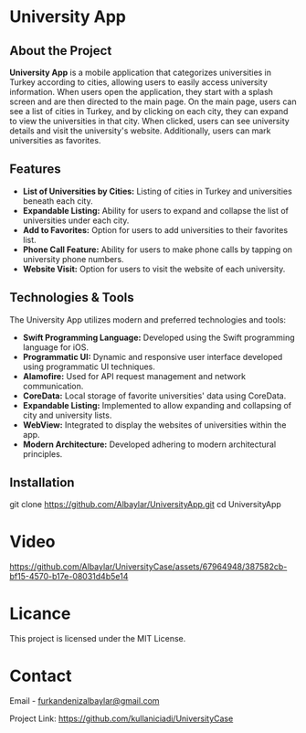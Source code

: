 # University App

## About the Project

**University App** is a mobile application that categorizes universities in Turkey according to cities, allowing users to easily access university information. When users open the application, they start with a splash screen and are then directed to the main page. On the main page, users can see a list of cities in Turkey, and by clicking on each city, they can expand to view the universities in that city. When clicked, users can see university details and visit the university's website. Additionally, users can mark universities as favorites.

## Features

- **List of Universities by Cities:** Listing of cities in Turkey and universities beneath each city.
- **Expandable Listing:** Ability for users to expand and collapse the list of universities under each city.
- **Add to Favorites:** Option for users to add universities to their favorites list.
- **Phone Call Feature:** Ability for users to make phone calls by tapping on university phone numbers.
- **Website Visit:** Option for users to visit the website of each university.

## Technologies & Tools

The University App utilizes modern and preferred technologies and tools:

- **Swift Programming Language:** Developed using the Swift programming language for iOS.
- **Programmatic UI:** Dynamic and responsive user interface developed using programmatic UI techniques.
- **Alamofire:** Used for API request management and network communication.
- **CoreData:** Local storage of favorite universities' data using CoreData.
- **Expandable Listing:** Implemented to allow expanding and collapsing of city and university lists.
- **WebView:** Integrated to display the websites of universities within the app.
- **Modern Architecture:** Developed adhering to modern architectural principles.

## Installation

git clone https://github.com/Albaylar/UniversityApp.git
cd UniversityApp



# Video


https://github.com/Albaylar/UniversityCase/assets/67964948/387582cb-bf15-4570-b17e-08031d4b5e14




# Licance
  This project is licensed under the MIT License.

# Contact
  Email - furkandenizalbaylar@gmail.com

  Project Link: https://github.com/kullaniciadi/UniversityCase
